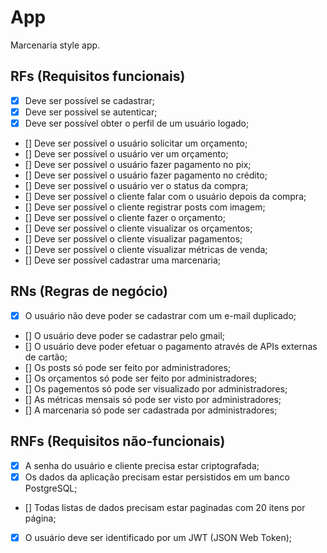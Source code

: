 # App

Marcenaria style app.

## RFs (Requisitos funcionais)

- [x] Deve ser possível se cadastrar;
- [x] Deve ser possível se autenticar;
- [x] Deve ser possível obter o perfil de um usuário logado;
- [] Deve ser possível o usuário solicitar um orçamento;
- [] Deve ser possível o usuário ver um orçamento;
- [] Deve ser possível o usuário fazer pagamento no pix;
- [] Deve ser possível o usuário fazer pagamento no crédito;
- [] Deve ser possível o usuário ver o status da compra;
- [] Deve ser possível o cliente falar com o usuário depois da compra;
- [] Deve ser possível o cliente registrar posts com imagem;
- [] Deve ser possível o cliente fazer o orçamento;
- [] Deve ser possível o cliente visualizar os orçamentos;
- [] Deve ser possível o cliente visualizar pagamentos;
- [] Deve ser possível o cliente visualizar métricas de venda;
- [] Deve ser possível cadastrar uma marcenaria;

## RNs (Regras de negócio)

- [x] O usuário não deve poder se cadastrar com um e-mail duplicado;
- [] O usuário deve poder se cadastrar pelo gmail;
- [] O usuário deve poder efetuar o pagamento através de APIs externas de cartão;
- [] Os posts só pode ser feito por administradores;
- [] Os orçamentos só pode ser feito por administradores;
- [] Os pagementos só pode ser visualizado por administradores;
- [] As métricas mensais só pode ser visto por administradores;
- [] A marcenaria só pode ser cadastrada por administradores;

## RNFs (Requisitos não-funcionais)

- [x] A senha do usuário e cliente precisa estar criptografada;
- [x] Os dados da aplicação precisam estar persistidos em um banco PostgreSQL;
- [] Todas listas de dados precisam estar paginadas com 20 itens por página;
- [x] O usuário deve ser identificado por um JWT (JSON Web Token);
